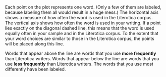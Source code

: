 Each point on the plot represents one word. (Only a few of them are labeled, because labeling them all would result in a huge mess.) The horizontal axis shows a measure of how often the word is used in the Literotica corpus. The vertical axis shows how often the word is used in your writing. If a point lies exactly on the diagonal dashed line, this means that the word is used equally often in your sample and in the Literotica corpus. To the extent that your word choices are similar to those in the Literotica corpus, the points will be placed along this line.

Words that appear above the line are words that you use **more frequently** than Literotica writers. Words that appear below the line are words that you use **less frequently** than Literotica writers. The words that you use most differently have been labeled.
